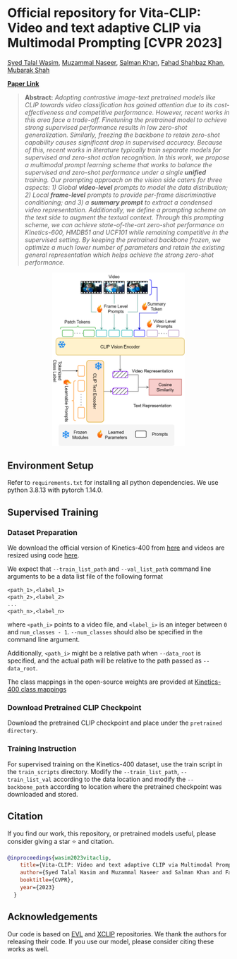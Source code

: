 # Official repository for Vita-CLIP: Video and text adaptive CLIP via Multimodal Prompting [CVPR 2023]

[Syed Talal Wasim](https://talalwasim.github.io),
[Muzammal Naseer](https://muzammal-naseer.netlify.app/),
[Salman Khan](https://salman-h-khan.github.io),
[Fahad Shahbaz Khan](https://sites.google.com/view/fahadkhans/home),
[Mubarak Shah](https://www.crcv.ucf.edu/person/mubarak-shah/)

**[Paper Link](https://arxiv.org/abs/2304.03307)** 


> **Abstract:**
>*Adopting contrastive image-text pretrained models like CLIP towards video classification has gained attention due to its cost-effectiveness and competitive performance. However, recent works in this area face a trade-off. Finetuning the pretrained model to achieve strong supervised performance results in low zero-shot generalization. Similarly, freezing the backbone to retain zero-shot capability causes significant drop in supervised accuracy. Because of this, recent works in literature typically train separate models for supervised and zero-shot action recognition.
In this work, we propose a multimodal prompt learning scheme that works to balance the supervised and zero-shot performance under a single **unified** training. Our prompting approach on the vision side caters for three aspects: 1) Global **video-level** prompts to model the data distribution; 2) Local **frame-level** prompts to provide per-frame discriminative conditioning; and 3) a **summary prompt** to extract a condensed video representation. Additionally, we define a prompting scheme on the text side to augment the textual context.
Through this prompting scheme, we can achieve state-of-the-art zero-shot performance on Kinetics-600, HMDB51 and UCF101 while remaining competitive in the supervised setting. By keeping the pretrained backbone frozen, we optimize a much lower number of parameters and retain the existing general representation which helps achieve the strong zero-shot performance.*


<p align="center">
  <img alt="intro_image" src="figs/intro.png" width="300"/>
</p>

## Environment Setup
Refer to `requirements.txt` for installing all python dependencies. We use python 3.8.13 with pytorch 1.14.0. 

## Supervised Training

### Dataset Preparation

We download the official version of Kinetics-400 from [here](https://github.com/cvdfoundation/kinetics-dataset) and videos are resized using code [here](https://github.com/open-mmlab/mmaction2/tree/master/tools/data/kinetics).

We expect that `--train_list_path` and `--val_list_path` command line arguments to be a data list file of the following format
```
<path_1>,<label_1>
<path_2>,<label_2>
...
<path_n>,<label_n>
```
where `<path_i>` points to a video file, and `<label_i>` is an integer between `0` and `num_classes - 1`.
`--num_classes` should also be specified in the command line argument.

Additionally, `<path_i>` might be a relative path when `--data_root` is specified, and the actual path will be
relative to the path passed as `--data_root`.

The class mappings in the open-source weights are provided at [Kinetics-400 class mappings](data/k400_class_mappings.json)

### Download Pretrained CLIP Checkpoint

Download the pretrained CLIP checkpoint and place under the `pretrained directory`.

### Training Instruction

For supervised training on the Kinetics-400 dataset, use the train script in the `train_scripts` directory. Modify the `--train_list_path`, `--train_list_val` according to the data location and modify the `--backbone_path` according to location where the pretrained checkpoint was downloaded and stored.


## Citation
If you find our work, this repository, or pretrained models useful, please consider giving a star :star: and citation.
```bibtex
@inproceedings{wasim2023vitaclip,
    title={Vita-CLIP: Video and text adaptive CLIP via Multimodal Prompting}, 
    author={Syed Talal Wasim and Muzammal Naseer and Salman Khan and Fahad Shahbaz Khan and Mubarak Shah},
    booktitle={CVPR},
    year={2023}
  }
```


## Acknowledgements
Our code is based on [EVL](https://github.com/OpenGVLab/efficient-video-recognition) and [XCLIP](https://github.com/microsoft/VideoX/tree/master/X-CLIP) repositories. We thank the authors for releasing their code. If you use our model, please consider citing these works as well.